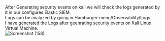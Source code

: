 After Generating security events on kali we will check the logs generated by it in our configures Elastic SIEM.
<br>
Logs can be analyzed by going in Hamburger-menu/Observability/Logs
<br>
I have generated the Logs after geenrating security events on Kali Linux Virtual Machine.<br>
![Screenshot (158)](https://github.com/ishaa-09/SIEM-/assets/123836464/af3e50dd-9e1a-40dc-8098-34ebe786e2d5)


